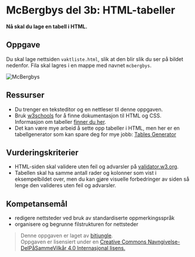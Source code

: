 McBergbys del 3b: HTML-tabeller
==============================
**Nå skal du lage en tabell i HTML.**

Oppgave
-------
Du skal lage nettsiden `vaktliste.html`, slik at den blir slik du ser på bildet nedenfor. Fila skal lagres i en mappe med navnet `mcbergbys`. 

![McBergbys](https://raw.githubusercontent.com/fagstoff/IT1/master/Bilder/mcbergbys-3b.jpg)

Ressurser
---------
* Du trenger en teksteditor og en nettleser til denne oppgaven.
* Bruk [w3schools](http://www.w3schools.com/) for å finne dokumentasjon til HTML og CSS. Informasjon om tabeller [finner du her](http://www.w3schools.com/tags/tag_table.asp).
* Det kan være mye arbeid å sette opp tabeller i HTML, men her er en tabellgenerator som kan spare deg for mye jobb: [Tables Generator](http://www.tablesgenerator.com/html_tables)

Vurderingskriterier
-------------------
* HTML-siden skal validere uten feil og advarsler på [validator.w3.org](https://validator.w3.org/).
* Tabellen skal ha samme antall rader og kolonner som vist i eksempelbildet over, men du kan gjøre visuelle forbedringer av siden så lenge den valideres uten feil og advarsler.

Kompetansemål
-------------
* redigere nettsteder ved bruk av standardiserte oppmerkingsspråk
* organisere og begrunne filstrukturen for nettsteder

>Denne oppgaven er laget av [bitjungle](https://github.com/bitjungle).  
>Oppgaven er lisensiert under en
>[Creative Commons Navngivelse-DelPåSammeVilkår 4.0 Internasjonal lisens.
](http://creativecommons.org/licenses/by-sa/4.0/)
